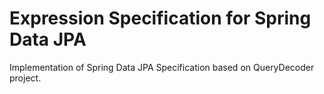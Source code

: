 # Expression Specification for Spring Data JPA
Implementation of Spring Data JPA Specification based on QueryDecoder project.
